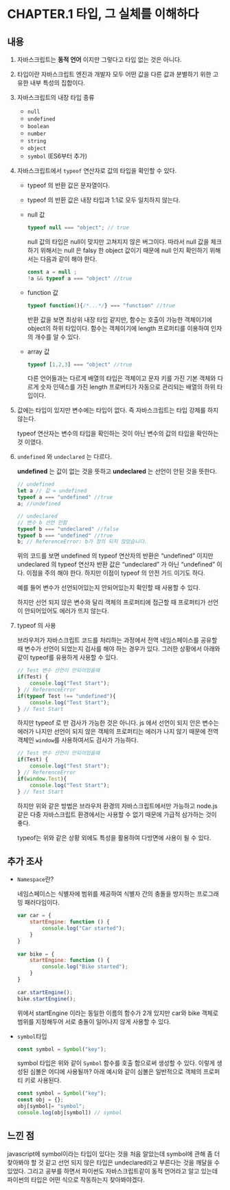 # CHAPTER.1 타입, 그 실체를 이해하다

## 내용

1. 자바스크립트는 **동적 언어** 이지만 그렇다고 타입 없는 것은 아니다.
2. 타입이란 자바스크립트 엔진과 개발자 모두 어떤 값을 다른 값과 분별하기 위한 고유한 내부 특성의 집합이다.
3. 자바스크립트의 내장 타입 종류
    - `null`
    - `undefined`
    - `boolean`
    - `number`
    - `string`
    - `object`
    - `symbol` (ES6부터 추가)
4. 자바스크립트에서 `typeof` 연산자로 값의 타입을 확인할 수 있다.
    - typeof 의 반환 값은 문자열이다.
    - typeof 의 반환 값은 내장 타입과 1:1로 모두 일치하지 않는다.
    - null 값

        ```jsx
        typeof null === "object"; // true
        
        ```

      null 값의 타입은 null이 맞지만 고쳐지지 않은 버그이다. 따라서 null 값을 체크하기 위해서는 null 은 falsy 한 object 값이기 때문에 null 인지 확인하기 위해서는 다음과 같이 해야 한다.

        ```jsx
        const a = null ;
        !a && typeof a === "object" //true
        
        ```

    - function 값

        ```jsx
        typeof function(){/*...*/} === "function" //true
        
        ```

      반환 값을 보면 최상위 내장 타입 같지만, 함수는 호출이 가능한 객체이기에 object의 하위 타입이다. 함수는 객체이기에 length 프로퍼티를 이용하여 인자의 개수를 알 수 있다.

    - array 값

        ```jsx
        typeof [1,2,3] === "object" //true
        ```

      다른 언어들과는 다르게 배열의 타입은 객체이고 문자 키를 가진 기본 객체와 다르게 숫자 인덱스를 가진 length 프로버티가 자동으로 관리되는 배열의 하위 타입이다.

5. 값에는 타입이 있지만 변수에는 타입이 없다. 즉 자바스크립트는 타입 강제를 하지 않는다.

   typeof 연산자는 변수의 타입을 확인하는 것이 아닌 변수의 값의 타입을 확인하는 것 이였다.

6. `undefined` 와 `undeclared` 는 다르다.

   **undefined** 는 값이 없는 것을 뜻하고 **undeclared** 는 선언이 안된 것을 뜻한다.

    ```jsx
    // undefined
    let a // 값 = undefined
    typeof a === "undefined" //true
    a; //undefined
    
    // undeclared
    // 변수 b 선언 안함
    typeof b === "undeclared" //false
    typeof b === "undefined" //true
    b; // ReferenceError: b가 정의 되지 않았습니다.
    
    ```

   위의 코드를 보면 undefined 의 typeof 연산자의 반환은 “undefined” 이지만 undeclared 의 typeof 연산자 반환 값은 “undeclared” 가 아닌 “undefined” 이다. 이점을 주의 해야 한다. 하지만 이점이 typeof 의 안전 가드 이기도 하다.

   예를 들어 변수가 선언되어있는지 안되어있는지 확인할 때 사용할 수 있다.

   하지만 선언 되지 않은 변수와 달리 객체의 프로퍼티에 접근할 때 프로퍼티가 선언이 안되어있어도 에러가 뜨지 않는다.

7. typeof 의 사용

   브라우저가 자바스크립트 코드를 처리하는 과정에서 전역 네임스페이스를 공유할 때 변수가 선언이 되었는지 검사를 해야 하는 경우가 있다. 그러한 상황에서 아래와 같이 typeof를 유용하게 사용할 수 있다.

    ```jsx
    // Test 변수 선언이 안되어있을때
    if(Test) {
    	console.log("Test Start");
    } // ReferenceError
    if(typeof Test !== "undefined"){
    	console.log("Test Start");
    } // Test Start
    ```

   하지만 typeof 로 만 검사가 가능한 것은 아니다. js 에서 선언이 되지 안은 변수는 에러가 나지만 선언이 되지 않은 객체의 프로퍼티는 에러가 나지 않기 때문에 전역 객체인 `window`를 사용하여서도 검사가 가능하다.

    ```jsx
    // Test 변수 선언이 안되어있을때
    if(Test) {
    	console.log("Test Start");
    } // ReferenceError
    if(window.Test){
    	console.log("Test Start");
    } // Test Start
    ```

   하지만 위와 같은 방법은 브라우저 환경의 자바스크립트에서만 가능하고 node.js 같은 다중 자바스크립트 환경에서는 사용할 수 없기 때문에 가급적 삼가하는 것이 좋다.

   typeof는 위와 같은 상황 외에도 특성을 활용하여 다방면에 사용이 될 수 있다.


## 추가 조사

- `Namespace`란?

   네임스페이스는 식별자에 범위를 제공하여 식별자 간의 충돌을 방지하는 프로그래밍 패러다임이다.

    ```jsx
    var car = { 
        startEngine: function () { 
            console.log("Car started");              
        }         
    } 
      
    var bike = { 
        startEngine: function () { 
            console.log("Bike started"); 
        } 
    } 
      
    car.startEngine(); 
    bike.startEngine();
    ```

  위에서 startEngine 이라는  동일한 이름의 함수가 2개 있지만 car와 bike 객체로 범위를 지정해두어 서로 충돌이 일어나지 않게 사용할 수 있다.

- `symbol`타입

    ```jsx
    const symbol = Symbol("key");
    ```

  symbol 타입은 위와 같이 `Symbol` 함수를 호출 함으로써 생성할 수 있다. 이렇게 생성된 심볼은 어디에 사용될까? 아래 예시와 같이 심볼은 일반적으로 객체의 프로퍼티 키로 사용된다.

    ```jsx
    const symbol = Symbol("key");
    const obj = {};
    obj[symbol]= "symbol";
    console.log(obj[symbol]) // symbol
    ```


## 느낀 점

javascript에 symbol이라는 타입이 있다는 것을 처음 알았는데 symbol에 관해 좀 더 찾아봐야 할 것 같고 선언 되지 않은 타입은 undeclared라고 부른다는 것을 깨달을 수 있었다. 그리고 공부를 하면서 파이썬도 자바스크립트같이 동적 언어라고 알고 있는데 파이썬의 타입은 어떤 식으로 작동하는지 찾아봐야겠다.
